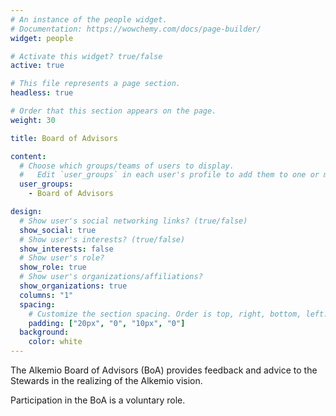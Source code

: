 ```yaml
---
# An instance of the people widget.
# Documentation: https://wowchemy.com/docs/page-builder/
widget: people

# Activate this widget? true/false
active: true

# This file represents a page section.
headless: true

# Order that this section appears on the page.
weight: 30

title: Board of Advisors

content:
  # Choose which groups/teams of users to display.
  #   Edit `user_groups` in each user's profile to add them to one or more of these groups.
  user_groups:
    - Board of Advisors

design:
  # Show user's social networking links? (true/false)
  show_social: true
  # Show user's interests? (true/false)
  show_interests: false
  # Show user's role?
  show_role: true
  # Show user's organizations/affiliations?
  show_organizations: true
  columns: "1"
  spacing:
    # Customize the section spacing. Order is top, right, bottom, left.
    padding: ["20px", "0", "10px", "0"]
  background:
    color: white
---
```


The Alkemio Board of Advisors (BoA) provides feedback and advice to the Stewards in the realizing of the Alkemio vision. 

Participation in the BoA is a voluntary role. 
<br/><br/>



 